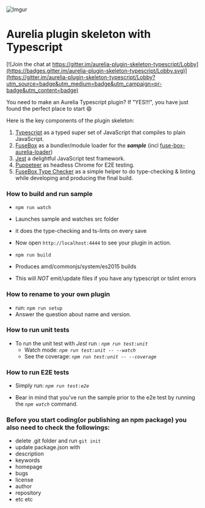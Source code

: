 
![Imgur](https://i.imgur.com/xVO5NYd.png)

# Aurelia plugin skeleton with Typescript

[![Join the chat at https://gitter.im/aurelia-plugin-skeleton-typescript/Lobby](https://badges.gitter.im/aurelia-plugin-skeleton-typescript/Lobby.svg)](https://gitter.im/aurelia-plugin-skeleton-typescript/Lobby?utm_source=badge&utm_medium=badge&utm_campaign=pr-badge&utm_content=badge)

You need to make an Aurelia Typescript plugin?
If "YES!!!", you have just found the perfect place to start :smile:

Here is the key components of the plugin skeleton:

1. [Typescript](https://www.typescriptlang.org/) as a typed super set of JavaScript that compiles to plain JavaScript.
2. [FuseBox](https://github.com/fuse-box/fuse-box) as a bundler/module loader for the _**sample**_ (incl [fuse-box-aurelia-loader](https://github.com/fuse-box/fuse-box-aurelia-loader))
3. [Jest](https://facebook.github.io/jest/) a delightful JavaScript test framework.
4. [Puppeteer](Puppeteer) as headless Chrome for E2E testing.
5. [FuseBox Type Checker](https://github.com/fuse-box/fuse-box-typechecker) as a simple helper to do type-checking & linting while developing and producing the final build.

### How to build and run sample
  * ```npm run watch```
  * Launches sample and watches src folder
  * it does the type-checking and ts-lints on every save
  * Now open `http://localhost:4444` to see your plugin in action.

  * ```npm run build```
  * Produces amd/commonjs/system/es2015 builds
  * This will *NOT* emit/update files if you have any typescript or tslint errors

### How to rename to your own plugin
  * run:  ```npm run setup```
  * Answer the question about name and version.

### How to run unit tests

  * To run the unit test with _*Jest*_ run : _```npm run test:unit```_
    * Watch mode: _```npm run test:unit -- --watch```_
    * See the coverage: _```npm run test:unit -- --coverage```_

### How to run E2E tests

  * Simply run: _```npm run test:e2e```_


  * Bear in mind that you've run the sample prior to the e2e test by running the _`npm watch`_ command.

### Before you start coding(or publishing an npm package) you also need to check the followings:

  *  delete .git folder and run `git init`
  * update package.json with
  * description
  * keywords
  * homepage
  * bugs
  * license
  * author
  * repository
  * etc etc

